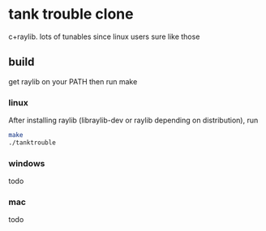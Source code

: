 # tank trouble clone

c+raylib. lots of tunables since linux users sure like those

## build

get raylib on your PATH then run make

### linux

After installing raylib (libraylib-dev or raylib depending on distribution), run

```bash
make
./tanktrouble
```

### windows

todo

### mac

todo
